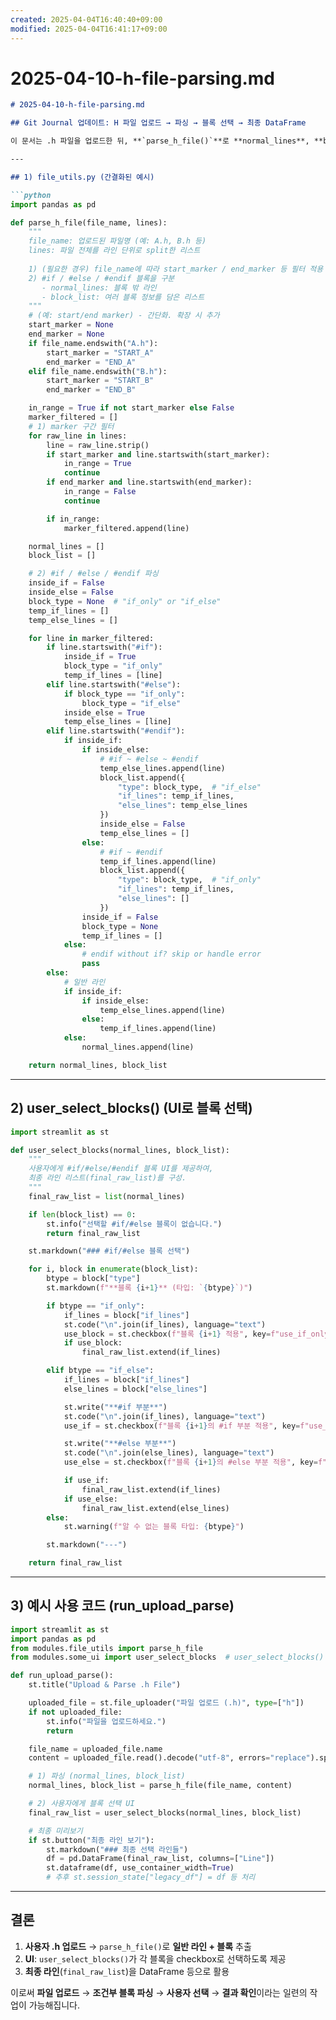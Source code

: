 ```yaml
---
created: 2025-04-04T16:40:40+09:00
modified: 2025-04-04T16:41:17+09:00
---
```


# 2025-04-10-h-file-parsing.md

```markdown
# 2025-04-10-h-file-parsing.md

## Git Journal 업데이트: H 파일 업로드 → 파싱 → 블록 선택 → 최종 DataFrame

이 문서는 .h 파일을 업로드한 뒤, **`parse_h_file()`**로 **normal_lines**, **block_list**를 구성하고, **`user_select_blocks()`** 함수를 통해 사용자에게 #if/#else 블록 적용 여부를 묻는 코드를 종합한 예시입니다.

---

## 1) file_utils.py (간결화된 예시)

```python
import pandas as pd

def parse_h_file(file_name, lines):
    """
    file_name: 업로드된 파일명 (예: A.h, B.h 등)
    lines: 파일 전체를 라인 단위로 split한 리스트
    
    1) (필요한 경우) file_name에 따라 start_marker / end_marker 등 필터 적용 가능
    2) #if / #else / #endif 블록을 구분
       - normal_lines: 블록 밖 라인
       - block_list: 여러 블록 정보를 담은 리스트
    """
    # (예: start/end marker) - 간단화. 확장 시 추가
    start_marker = None
    end_marker = None
    if file_name.endswith("A.h"):
        start_marker = "START_A"
        end_marker = "END_A"
    elif file_name.endswith("B.h"):
        start_marker = "START_B"
        end_marker = "END_B"

    in_range = True if not start_marker else False
    marker_filtered = []
    # 1) marker 구간 필터
    for raw_line in lines:
        line = raw_line.strip()
        if start_marker and line.startswith(start_marker):
            in_range = True
            continue
        if end_marker and line.startswith(end_marker):
            in_range = False
            continue

        if in_range:
            marker_filtered.append(line)

    normal_lines = []
    block_list = []

    # 2) #if / #else / #endif 파싱
    inside_if = False
    inside_else = False
    block_type = None  # "if_only" or "if_else"
    temp_if_lines = []
    temp_else_lines = []

    for line in marker_filtered:
        if line.startswith("#if"):
            inside_if = True
            block_type = "if_only"
            temp_if_lines = [line]
        elif line.startswith("#else"):
            if block_type == "if_only":
                block_type = "if_else"
            inside_else = True
            temp_else_lines = [line]
        elif line.startswith("#endif"):
            if inside_if:
                if inside_else:
                    # #if ~ #else ~ #endif
                    temp_else_lines.append(line)
                    block_list.append({
                        "type": block_type,  # "if_else"
                        "if_lines": temp_if_lines,
                        "else_lines": temp_else_lines
                    })
                    inside_else = False
                    temp_else_lines = []
                else:
                    # #if ~ #endif
                    temp_if_lines.append(line)
                    block_list.append({
                        "type": block_type,  # "if_only"
                        "if_lines": temp_if_lines,
                        "else_lines": []
                    })
                inside_if = False
                block_type = None
                temp_if_lines = []
            else:
                # endif without if? skip or handle error
                pass
        else:
            # 일반 라인
            if inside_if:
                if inside_else:
                    temp_else_lines.append(line)
                else:
                    temp_if_lines.append(line)
            else:
                normal_lines.append(line)

    return normal_lines, block_list
```

---

## 2) user_select_blocks() (UI로 블록 선택)

```python
import streamlit as st

def user_select_blocks(normal_lines, block_list):
    """
    사용자에게 #if/#else/#endif 블록 UI를 제공하여,
    최종 라인 리스트(final_raw_list)를 구성.
    """
    final_raw_list = list(normal_lines)

    if len(block_list) == 0:
        st.info("선택할 #if/#else 블록이 없습니다.")
        return final_raw_list

    st.markdown("### #if/#else 블록 선택")

    for i, block in enumerate(block_list):
        btype = block["type"]
        st.markdown(f"**블록 {i+1}** (타입: `{btype}`)")

        if btype == "if_only":
            if_lines = block["if_lines"]
            st.code("\n".join(if_lines), language="text")
            use_block = st.checkbox(f"블록 {i+1} 적용", key=f"use_if_only_{i}")
            if use_block:
                final_raw_list.extend(if_lines)

        elif btype == "if_else":
            if_lines = block["if_lines"]
            else_lines = block["else_lines"]

            st.write("**#if 부분**")
            st.code("\n".join(if_lines), language="text")
            use_if = st.checkbox(f"블록 {i+1}의 #if 부분 적용", key=f"use_if_{i}")

            st.write("**#else 부분**")
            st.code("\n".join(else_lines), language="text")
            use_else = st.checkbox(f"블록 {i+1}의 #else 부분 적용", key=f"use_else_{i}")

            if use_if:
                final_raw_list.extend(if_lines)
            if use_else:
                final_raw_list.extend(else_lines)
        else:
            st.warning(f"알 수 없는 블록 타입: {btype}")

        st.markdown("---")

    return final_raw_list
```

---

## 3) 예시 사용 코드 (run_upload_parse)

```python
import streamlit as st
import pandas as pd
from modules.file_utils import parse_h_file
from modules.some_ui import user_select_blocks  # user_select_blocks() 함수가 들어있는 파일

def run_upload_parse():
    st.title("Upload & Parse .h File")

    uploaded_file = st.file_uploader("파일 업로드 (.h)", type=["h"])
    if not uploaded_file:
        st.info("파일을 업로드하세요.")
        return

    file_name = uploaded_file.name
    content = uploaded_file.read().decode("utf-8", errors="replace").splitlines()

    # 1) 파싱 (normal_lines, block_list)
    normal_lines, block_list = parse_h_file(file_name, content)

    # 2) 사용자에게 블록 선택 UI
    final_raw_list = user_select_blocks(normal_lines, block_list)

    # 최종 미리보기
    if st.button("최종 라인 보기"):
        st.markdown("### 최종 선택 라인들")
        df = pd.DataFrame(final_raw_list, columns=["Line"])
        st.dataframe(df, use_container_width=True)
        # 추후 st.session_state["legacy_df"] = df 등 처리
```

---

## 결론

1. **사용자 .h 업로드** → `parse_h_file()`로 **일반 라인 + 블록** 추출  
2. **UI**: `user_select_blocks()`가 각 블록을 checkbox로 선택하도록 제공  
3. **최종 라인**(`final_raw_list`)을 DataFrame 등으로 활용  

이로써 **파일 업로드** → **조건부 블록 파싱** → **사용자 선택** → **결과 확인**이라는 일련의 작업이 가능해집니다.
